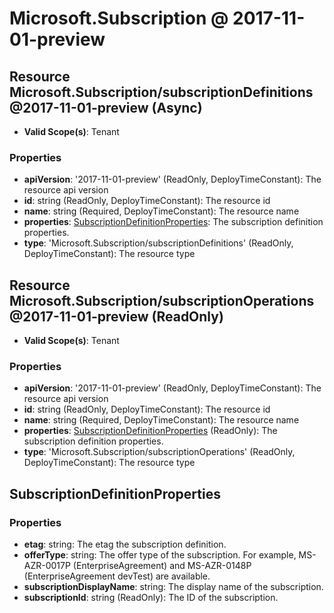 # Microsoft.Subscription @ 2017-11-01-preview

## Resource Microsoft.Subscription/subscriptionDefinitions@2017-11-01-preview (Async)
* **Valid Scope(s)**: Tenant
### Properties
* **apiVersion**: '2017-11-01-preview' (ReadOnly, DeployTimeConstant): The resource api version
* **id**: string (ReadOnly, DeployTimeConstant): The resource id
* **name**: string (Required, DeployTimeConstant): The resource name
* **properties**: [SubscriptionDefinitionProperties](#subscriptiondefinitionproperties): The subscription definition properties.
* **type**: 'Microsoft.Subscription/subscriptionDefinitions' (ReadOnly, DeployTimeConstant): The resource type

## Resource Microsoft.Subscription/subscriptionOperations@2017-11-01-preview (ReadOnly)
* **Valid Scope(s)**: Tenant
### Properties
* **apiVersion**: '2017-11-01-preview' (ReadOnly, DeployTimeConstant): The resource api version
* **id**: string (ReadOnly, DeployTimeConstant): The resource id
* **name**: string (Required, DeployTimeConstant): The resource name
* **properties**: [SubscriptionDefinitionProperties](#subscriptiondefinitionproperties) (ReadOnly): The subscription definition properties.
* **type**: 'Microsoft.Subscription/subscriptionOperations' (ReadOnly, DeployTimeConstant): The resource type

## SubscriptionDefinitionProperties
### Properties
* **etag**: string: The etag the subscription definition.
* **offerType**: string: The offer type of the subscription. For example, MS-AZR-0017P (EnterpriseAgreement) and MS-AZR-0148P (EnterpriseAgreement devTest) are available.
* **subscriptionDisplayName**: string: The display name of the subscription.
* **subscriptionId**: string (ReadOnly): The ID of the subscription.

